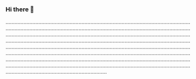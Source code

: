 ### Hi there 👋

....................................................................................................................................................................................................................................................................................................................................................................................................................................................................................................................................................................................................................................................................................................................................................................................................................................................................................................................................................................................................................................................................................................